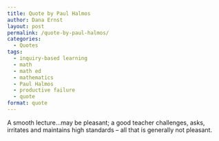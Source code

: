 ```yaml
---
title: Quote by Paul Halmos
author: Dana Ernst
layout: post
permalink: /quote-by-paul-halmos/
categories:
  - Quotes
tags:
  - inquiry-based learning
  - math
  - math ed
  - mathematics
  - Paul Halmos
  - productive failure
  - quote
format: quote
---
```


<i class="fa fa-quote-left fa-2x fa-pull-left fa-border"></i>A smooth lecture...may be pleasant; a good teacher challenges, asks, irritates and maintains high standards – all that is generally not pleasant.
